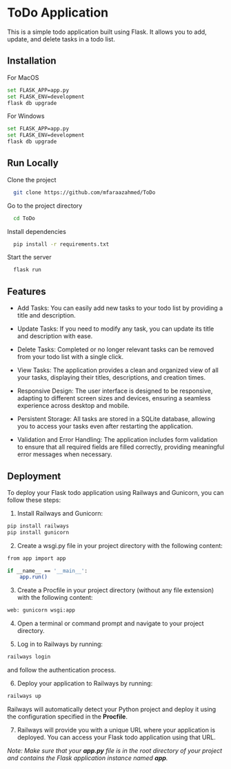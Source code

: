 
# ToDo Application

This is a simple todo application built using Flask. It allows you to add, update, and delete tasks in a todo list.


## Installation

For MacOS

```bash
set FLASK_APP=app.py
set FLASK_ENV=development
flask db upgrade
```

For Windows 
```bash
set FLASK_APP=app.py
set FLASK_ENV=development
flask db upgrade
```

    
## Run Locally

Clone the project

```bash
  git clone https://github.com/mfaraazahmed/ToDo
```

Go to the project directory

```bash
  cd ToDo
```

Install dependencies

```bash
  pip install -r requirements.txt
```

Start the server

```bash
  flask run
```


## Features

- Add Tasks: You can easily add new tasks to your todo list by providing a title and description.

- Update Tasks: If you need to modify any task, you can update its title and description with ease.

- Delete Tasks: Completed or no longer relevant tasks can be removed from your todo list with a single click.

- View Tasks: The application provides a clean and organized view of all your tasks, displaying their titles, descriptions, and creation times.

- Responsive Design: The user interface is designed to be responsive, adapting to different screen sizes and devices, ensuring a seamless experience across desktop and mobile.

- Persistent Storage: All tasks are stored in a SQLite database, allowing you to access your tasks even after restarting the application.

- Validation and Error Handling: The application includes form validation to ensure that all required fields are filled correctly, providing meaningful error messages when necessary.
## Deployment

To deploy your Flask todo application using Railways and Gunicorn, you can follow these steps:

1. Install Railways and Gunicorn:
```bash
pip install railways
pip install gunicorn
```

2. Create a wsgi.py file in your project directory with the following content:
```bash
from app import app

if __name__ == '__main__':
    app.run()

```

3. Create a Procfile in your project directory (without any file extension) with the following content:
```bash
web: gunicorn wsgi:app
```

4. Open a terminal or command prompt and navigate to your project directory.

5. Log in to Railways by running:
```bash
railways login
```
and follow the authentication process.

6. Deploy your application to Railways by running:
```bash 
railways up
``` 
Railways will automatically detect your Python project and deploy it using the configuration specified in the **Procfile**.

7. Railways will provide you with a unique URL where your application is deployed. You can access your Flask todo application using that URL.


*Note: Make sure that your **app.py** file is in the root directory of your project and contains the Flask application instance named **app**.*
